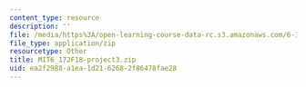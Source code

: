 ```yaml
---
content_type: resource
description: ''
file: /media/https%3A/open-learning-course-data-rc.s3.amazonaws.com/6-172-performance-engineering-of-software-systems-fall-2018/ea2f2988a1ea1d2162682f86478fae28_MIT6_172F18-project3.zip
file_type: application/zip
resourcetype: Other
title: MIT6_172F18-project3.zip
uid: ea2f2988-a1ea-1d21-6268-2f86478fae28
---
```

